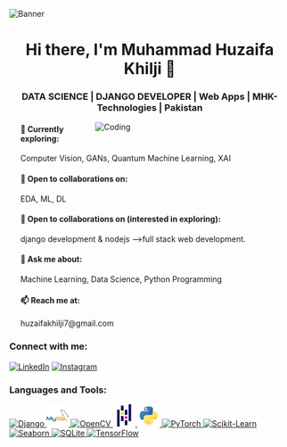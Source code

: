 ![Banner](https://www.lsbf.org.uk/media/1627/digital-world-2.jpg?anchor=center&mode=crop&quality=80&width=1920&height=500&rnd=132742552200000000)

<h1 align="center">Hi there, I'm Muhammad Huzaifa Khilji 👋</h1>
<h3 align="center"> DATA SCIENCE | DJANGO DEVELOPER | Web Apps | MHK-Technologies | Pakistan</h3>

<img align="right" alt="Coding" width="350" src="https://camo.githubusercontent.com/f8890b3836e5c774ccf3074efabcd95f31dbce1fcf4e0ed8a696f8b43f959eae/68747470733a2f2f696e646f616e616c79746963612e636f6d2f7374617469632f696d616765732f646174612d736369656e63652d322e676966">

<div style="margin-left: 20px; margin-bottom: 10px;">
    <h4>🌱 Currently exploring:</h4>
    <p>Computer Vision, GANs, Quantum Machine Learning, XAI</p>
</div>

<div style="margin-left: 20px; margin-bottom: 10px;">
    <h4>👯 Open to collaborations on:</h4>
    <p>EDA, ML, DL</p>
</div>
<div style="margin-left: 20px; margin-bottom: 10px;">
    <h4>👯 Open to collaborations on (interested in exploring):</h4>
    <p>django development & nodejs -->full stack web development.</p>
</div>

<div style="margin-left: 20px; margin-bottom: 10px;">
    <h4>💬 Ask me about:</h4>
    <p>Machine Learning, Data Science, Python Programming</p>
</div>

<div style="margin-left: 20px; margin-bottom: 10px;">
    <h4>📫 Reach me at:</h4>
    <p>huzaifakhilji7@gmail.com</p>
</div>


<h3 align="left">Connect with me:</h3>
<p align="left">
<a href="https://www.linkedin.com/in/muhammad-huzaifa-khilji-955320159/" target="blank"><img align="center" src="https://raw.githubusercontent.com/rahuldkjain/github-profile-readme-generator/master/src/images/icons/Social/linked-in-alt.svg" alt="LinkedIn" height="30" width="40" /></a>
<a href="https://instagram.com/honeykhilji_1" target="blank"><img align="center" src="https://raw.githubusercontent.com/rahuldkjain/github-profile-readme-generator/master/src/images/icons/Social/instagram.svg" alt="Instagram" height="30" width="40" /></a>
</p>

<h3 align="left">Languages and Tools:</h3>
<p align="left">
<a href="https://www.djangoproject.com/" target="_blank" rel="noreferrer"> <img src="https://cdn.worldvectorlogo.com/logos/django.svg" alt="Django" width="40" height="40"/> </a>
<a href="https://www.mysql.com/" target="_blank" rel="noreferrer"> <img src="https://raw.githubusercontent.com/devicons/devicon/master/icons/mysql/mysql-original-wordmark.svg" alt="MySQL" width="40" height="40"/> </a>
<a href="https://opencv.org/" target="_blank" rel="noreferrer"> <img src="https://www.vectorlogo.zone/logos/opencv/opencv-icon.svg" alt="OpenCV" width="40" height="40"/> </a>
<a href="https://pandas.pydata.org/" target="_blank" rel="noreferrer"> <img src="https://raw.githubusercontent.com/devicons/devicon/2ae2a900d2f041da66e950e4d48052658d850630/icons/pandas/pandas-original.svg" alt="Pandas" width="40" height="40"/> </a>
<a href="https://www.python.org" target="_blank" rel="noreferrer"> <img src="https://raw.githubusercontent.com/devicons/devicon/master/icons/python/python-original.svg" alt="Python" width="40" height="40"/> </a>
<a href="https://pytorch.org/" target="_blank" rel="noreferrer"> <img src="https://www.vectorlogo.zone/logos/pytorch/pytorch-icon.svg" alt="PyTorch" width="40" height="40"/> </a>
<a href="https://scikit-learn.org/" target="_blank" rel="noreferrer"> <img src="https://upload.wikimedia.org/wikipedia/commons/0/05/Scikit_learn_logo_small.svg" alt="Scikit-Learn" width="40" height="40"/> </a>
<a href="https://seaborn.pydata.org/" target="_blank" rel="noreferrer"> <img src="https://seaborn.pydata.org/_images/logo-mark-lightbg.svg" alt="Seaborn" width="40" height="40"/> </a>
<a href="https://www.sqlite.org/" target="_blank" rel="noreferrer"> <img src="https://www.vectorlogo.zone/logos/sqlite/sqlite-icon.svg" alt="SQLite" width="40" height="40"/> </a>
<a href="https://www.tensorflow.org" target="_blank" rel="noreferrer"> <img src="https://www.vectorlogo.zone/logos/tensorflow/tensorflow-icon.svg" alt="TensorFlow" width="40" height="40"/> </a>
</p>
